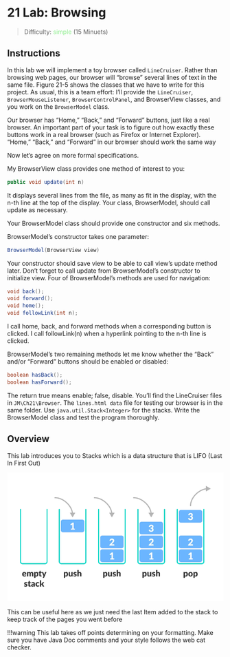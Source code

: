 # 21 Lab: Browsing

>Difficulty: <span style="color:lightgreen">simple</span> (15 Minuets)


## Instructions 
In this lab we will implement a toy browser called `LineCruiser`. Rather than
browsing web pages, our browser will “browse” several lines of text in the same file.
Figure 21-5 shows the classes that we have to write for this project. As usual, this is
a team effort: I’ll provide the `LineCruiser`, `BrowserMouseListener`,
`BrowserControlPanel`, and BrowserView classes, and you work on the
`BrowserModel` class.

Our browser has “Home,” “Back,” and “Forward” buttons, just like a real browser.
An important part of your task is to figure out how exactly these buttons work in a
real browser (such as Firefox or Internet Explorer). “Home,” “Back,” and “Forward”
in our browser should work the same way

Now let’s agree on more formal specifications.

My BrowserView class provides one method of interest to you:
```java
public void update(int n)
```
It displays several lines from the file, as many as fit in the display, with the n-th line
at the top of the display. Your class, BrowserModel, should call update as
necessary.

Your BrowserModel class should provide one constructor and six methods.

BrowserModel’s constructor takes one parameter:

```java
BrowserModel(BrowserView view)
```

Your constructor should save view to be able to call view’s update method later.
Don’t forget to call update from BrowserModel’s constructor to initialize view.
Four of BrowserModel’s methods are used for navigation:

```java
void back();
void forward();
void home();
void followLink(int n);
```

I call home, back, and forward methods when a corresponding button is clicked. I
call followLink(n) when a hyperlink pointing to the n-th line is clicked.

BrowserModel’s two remaining methods let me know whether the “Back” and/or
“Forward” buttons should be enabled or disabled: 

```java
boolean hasBack();
boolean hasForward();
```

The return true means enable; false, disable.
You’ll find the LineCruiser files in `JM\Ch21\Browser`. The `lines.html data` file
for testing our browser is in the same folder. Use `java.util.Stack<Integer>`
for the stacks. Write the BrowserModel class and test the program thoroughly. 

## Overview 
This lab introduces you to Stacks which is a data structure that is LIFO (Last In First Out) 

![Alt text](https://github.com/haotian2006/CSALABS/blob/main/Images/Browsing/Stack.png?raw=true)

This can be useful here as we just need the last Item added to the stack to keep track of the pages you went before

!!!warning
    This lab takes off points determining on your formatting. Make sure you have Java Doc comments and your style follows the web cat checker. 
